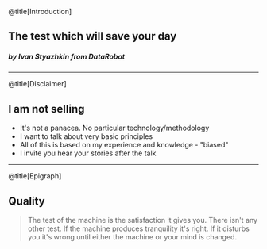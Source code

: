 @title[Introduction]
## The test which will save your day
##### by Ivan Styazhkin from DataRobot

---
@title[Disclaimer]

## I am not selling
- It's not a panacea. No particular technology/methodology
- I want to talk about very basic principles
- All of this is based on my experience and knowledge - "biased"
- I invite you hear your stories after the talk

---
@title[Epigraph]

## Quality
> The test of the machine is the satisfaction it gives you.
 There isn't any other test.
 If the machine produces tranquility it's right.
 If it disturbs you it's wrong until either the machine or your mind is changed.
